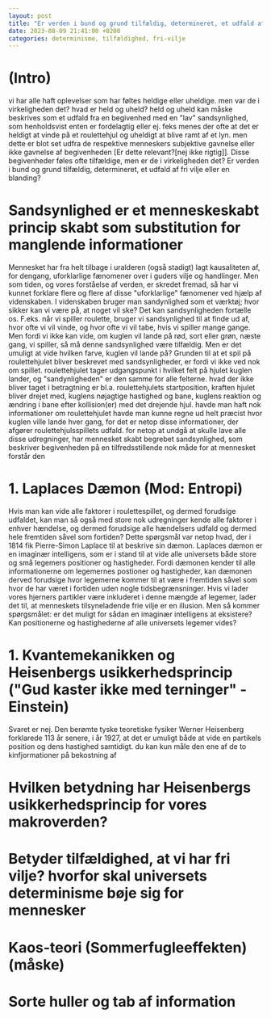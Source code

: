 ```yaml
---
layout: post
title: "Er verden i bund og grund tilfældig, determineret, et udfald af fri vilje eller en blanding?"
date: 2023-08-09 21:41:00 +0200
categories: determinisme, tilfældighed, fri-vilje
---
```


# (Intro)
vi har alle haft oplevelser som har føltes heldige eller uheldige. men var de i virkeligheden det? hvad er held og uheld? held og uheld kan måske beskrives som et udfald fra en begivenhed med en "lav" sandsynlighed, som henholdsvist enten er fordelagtig eller ej. feks menes der ofte at det er heldigt at vinde på et roulettehjul og uheldigt at blive ramt af et lyn. men dette er blot set udfra de respektive menneskers subjektive gavnelse eller ikke gavnelse af begivenheden [Er dette relevant?[nej ikke rigtig]]. Disse begivenheder føles ofte tilfældige, men er de i virkeligheden det? Er verden i bund og grund tilfældig, determineret, et udfald af fri vilje eller en blanding?

# Sandsynlighed er et menneskeskabt princip skabt som substitution for manglende informationer
Mennesket har fra helt tilbage i uralderen (også stadigt) lagt kausaliteten af, for dengang, uforklarlige fænomener over i guders vilje og handlinger. Men som tiden, og vores forståelse af verden, er skredet fremad, så har vi kunnet forklare flere og flere af disse "uforklarlige" fænomener ved hjælp af videnskaben. I videnskaben bruger man sandynlighed som et værktøj; hvor sikker kan vi være på, at noget vil ske? Det kan sandsynligheden fortælle os. F.eks. når vi spiller roulette, bruger vi sandsynlighed til at finde ud af, hvor ofte vi vil vinde, og hvor ofte vi vil tabe, hvis vi spiller mange gange. Men fordi vi ikke kan vide, om kuglen vil lande på rød, sort eller grøn, næste gang, vi spiller, så må denne sandsynlighed være tilfældig. Men er det umuligt at vide hvilken farve, kuglen vil lande på?
Grunden til at et spil på roulettehjulet bliver beskrevet med sandsynligheder, er fordi vi ikke ved nok om spillet. roulettehjulet tager udgangspunkt i hvilket felt på hjulet kuglen lander, og "sandynligheden" er den samme for alle felterne. hvad der ikke bliver taget i betragtning er bl.a. roulettehjulets startposition, kraften hjulet bliver drejet med, kuglens nøjagtige hastighed og bane, kuglens reaktion og ændring i bane efter kollision(er) med det drejende hjul. havde man haft nok informationer om roulettehjulet havde man kunne regne ud helt præcist hvor kuglen ville lande hver gang, for det er netop disse informationer, der afgører roulettehjulsspillets udfald. for netop at undgå at skulle lave alle disse udregninger, har mennesket skabt begrebet sandsynlighed, som beskriver begivenheden på en tilfredsstillende nok måde for at mennesket forstår den

# 1. Laplaces Dæmon (Mod: Entropi)
Hvis man kan vide alle faktorer i roulettespillet, og dermed forudsige udfaldet, kan man så også med store nok udregninger kende alle faktorer i enhver hændelse, og dermed forudsige alle hændelsers udfald og dermed hele fremtiden såvel som fortiden?
Dette spørgsmål var netop hvad, der i 1814 fik Pierre-Simon Laplace til at beskrive sin dæmon. Laplaces dæmon er en imaginær intelligens, som er i stand til at vide alle universets både store og små legemers positioner og hastigheder. Fordi dæmonen kender til alle informationerne om legemernes postioner og hastigheder, kan dæmonen derved forudsige hvor legemerne kommer til at være i fremtiden såvel som hvor de har været i fortiden uden nogle tidsbegrænsninger. Hvis vi lader vores hjerners partikler være inkluderet i denne mængde af legemer, lader det til, at menneskets tilsyneladende frie vilje er en illusion. Men så kommer spørgsmålet: er det muligt for sådan en imaginær intelligens at eksistere? Kan positionerne og hastighederne af alle universets legemer vides?

# 1. Kvantemekanikken og Heisenbergs usikkerhedsprincip ("Gud kaster ikke med terninger" - Einstein)
Svaret er nej. Den berømte tyske teoretiske fysiker Werner Heisenberg forklarede 113 år senere, i år 1927, at det er umuligt både at vide en partikels position og dens hastighed samtidigt. du kan kun måle den ene af de to kinfjormationer på bekostning af 

# Hvilken betydning har Heisenbergs usikkerhedsprincip for vores makroverden?

# Betyder tilfældighed, at vi har fri vilje? hvorfor skal universets determinisme bøje sig for mennesker

# Kaos-teori (Sommerfugleeffekten) (måske)

# Sorte huller og tab af information